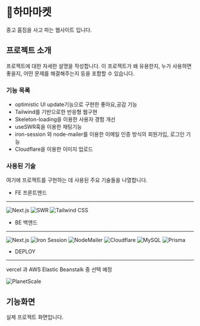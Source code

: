 # 🦛하마마켓

중고 홈짐을 사고 파는 웹사이트 입니다.

## 프로젝트 소개

프로젝트에 대한 자세한 설명을 작성합니다. 이 프로젝트가 왜 유용한지, 누가 사용하면 좋을지, 어떤 문제를 해결해주는지 등을 포함할 수 있습니다.

### 기능 목록

- optimistic UI update기능으로 구현한 좋아요,공감 기능
- Tailwind를 기반으로한 반응형 웹구현
- Skeleton-loading을 이용한 사용자 경험 개선
- useSWR훅을 이용한 채팅기능
- iron-session 와 node-mailer를 이용한 이메일 인증 방식의 회원가입, 로그인 기능
- Cloudflare을 이용한 이미지 업로드

### 사용된 기술

여기에 프로젝트를 구현하는 데 사용된 주요 기술들을 나열합니다.

- FE 프론트엔드

---

![Next.js](https://img.shields.io/badge/next.js-%23000000.svg?style=for-the-badge&logo=next.js&logoColor=white)
![SWR](https://img.shields.io/badge/SWR-000000?style=for-the-badge&logo=vercel&logoColor=white)
![Tailwind CSS](https://img.shields.io/badge/tailwindcss-%2338B2AC.svg?style=for-the-badge&logo=tailwind-css&logoColor=white)

- BE 백엔드

---

![Next.js](https://img.shields.io/badge/next.js-%23000000.svg?style=for-the-badge&logo=next.js&logoColor=white)
![Iron Session](https://img.shields.io/badge/iron--session-000000?style=for-the-badge)
![NodeMailer](https://img.shields.io/badge/nodemailer-%23039BE5.svg?style=for-the-badge&logo=nodemailer&logoColor=white)
![Cloudflare](https://img.shields.io/badge/cloudflare-F38020?style=for-the-badge&logo=cloudflare&logoColor=white)
![MySQL](https://img.shields.io/badge/mysql-%2300f.svg?style=for-the-badge&logo=mysql&logoColor=white)
![Prisma](https://img.shields.io/badge/Prisma-3982CE?style=for-the-badge&logo=Prisma&logoColor=white)

- DEPLOY

---

vercel 과 AWS Elastic Beanstalk 중 선택 예정

<!-- ![Vercel](https://img.shields.io/badge/vercel-%23000000.svg?style=for-the-badge&logo=vercel&logoColor=white)
![AWS Elastic Beanstalk](https://img.shields.io/badge/AWS%20Elastic%20Beanstalk-232F3E?style=for-the-badge&logo=amazon-aws&logoColor=white) -->

![PlanetScale](https://img.shields.io/badge/PlanetScale-3C4F8A?style=for-the-badge&logo=planetscale&logoColor=white)

## 기능화면

실제 프로젝트 화면입니다.

<!-- ### 전제 조건

프로젝트를 시작하기 전에 설치해야 할 소프트웨어나 라이브러리를 나열합니다. -->
